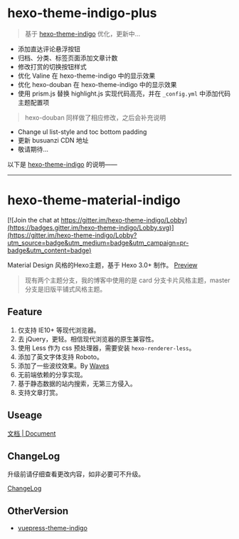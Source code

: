 # hexo-theme-indigo-plus

> 基于 [hexo-theme-indigo](https://github.com/yscoder/hexo-theme-indigo) 优化，更新中...

* 添加直达评论悬浮按钮
* 归档、分类、标签页面添加文章计数
* 修改打赏的切换按钮样式
* 优化 Valine 在 hexo-theme-indigo 中的显示效果
* 优化 hexo-douban 在 hexo-theme-indigo 中的显示效果
* 使用 prism.js 替换 highlight.js 实现代码高亮，并在 `_config.yml` 中添加代码主题配置项

> hexo-douban 同样做了相应修改，之后会补充说明

* Change ul list-style and toc bottom padding
* 更新 busuanzi CDN 地址
* 敬请期待...


以下是 [hexo-theme-indigo](https://github.com/yscoder/hexo-theme-indigo) 的说明——

----


hexo-theme-material-indigo
================

[![Join the chat at https://gitter.im/hexo-theme-indigo/Lobby](https://badges.gitter.im/hexo-theme-indigo/Lobby.svg)](https://gitter.im/hexo-theme-indigo/Lobby?utm_source=badge&utm_medium=badge&utm_campaign=pr-badge&utm_content=badge)

Material Design 风格的Hexo主题，基于 Hexo 3.0+ 制作。 [Preview](http://imys.net/)

> 现有两个主题分支，我的博客中使用的是 card 分支卡片风格主题，master 分支是旧版平铺式风格主题。

## Feature

1. 仅支持 IE10+ 等现代浏览器。
2. 去 jQuery，更轻。相信现代浏览器的原生兼容性。
3. 使用 Less 作为 css 预处理器，需要安装 `hexo-renderer-less`。
4. 添加了英文字体支持 Roboto。
5. 添加了一些波纹效果。By [Waves](https://github.com/fians/Waves)
6. 无前端依赖的分享实现。
7. 基于静态数据的站内搜索，无第三方侵入。
8. 支持文章打赏。

## Useage

[文档 | Document](https://github.com/yscoder/hexo-theme-indigo/wiki)

## ChangeLog

升级前请仔细查看更改内容，如非必要可不升级。

[ChangeLog](https://github.com/yscoder/hexo-theme-indigo/releases)

## OtherVersion

* [vuepress-theme-indigo](https://github.com/yscoder/vuepress-theme-indigo)
